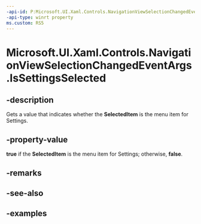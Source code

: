 ```yaml
---
-api-id: P:Microsoft.UI.Xaml.Controls.NavigationViewSelectionChangedEventArgs.IsSettingsSelected
-api-type: winrt property
ms.custom: RS5
---
```

<!-- Property syntax.
public bool IsSettingsSelected { get; }
-->

# Microsoft.UI.Xaml.Controls.NavigationViewSelectionChangedEventArgs.IsSettingsSelected


## -description

Gets a value that indicates whether the **SelectedItem** is the menu item for Settings.


## -property-value

**true** if the **SelectedItem** is the menu item for Settings; otherwise, **false**.


## -remarks


## -see-also


## -examples


